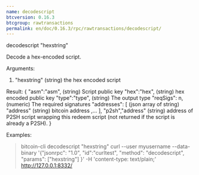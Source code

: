 ```yaml
---
name: decodescript
btcversion: 0.16.3
btcgroup: rawtransactions
permalink: en/doc/0.16.3/rpc/rawtransactions/decodescript/
---
```


decodescript "hexstring"

Decode a hex-encoded script.

Arguments:
1. "hexstring"     (string) the hex encoded script

Result:
{
  "asm":"asm",   (string) Script public key
  "hex":"hex",   (string) hex encoded public key
  "type":"type", (string) The output type
  "reqSigs": n,    (numeric) The required signatures
  "addresses": [   (json array of string)
     "address"     (string) bitcoin address
     ,...
  ],
  "p2sh","address" (string) address of P2SH script wrapping this redeem script (not returned if the script is already a P2SH).
}

Examples:
> bitcoin-cli decodescript "hexstring"
> curl --user myusername --data-binary '{"jsonrpc": "1.0", "id":"curltest", "method": "decodescript", "params": ["hexstring"] }' -H 'content-type: text/plain;' http://127.0.0.1:8332/



